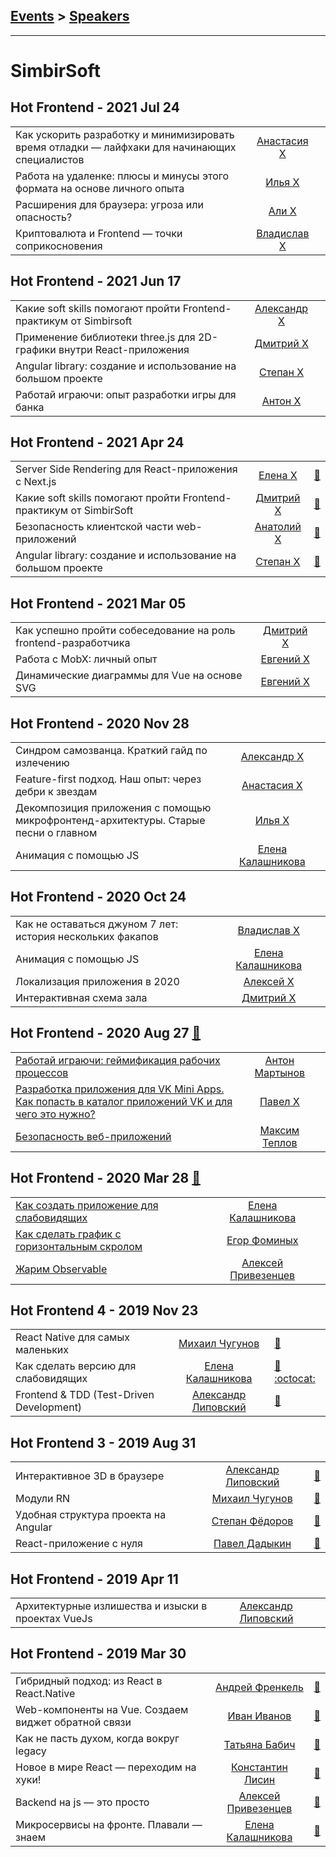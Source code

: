 ## [Events](../README.md) > [Speakers](../speakers.md)
---

# SimbirSoft

## Hot Frontend - 2021 Jul 24 
| | | |
| --- | :---: | --- |
| Как ускорить разработку и минимизировать время отладки — лайфхаки для начинающих специалистов  |  [Анастасия X](../../speakers/Анастасия%20X.md)  |    |
| Работа на удаленке: плюсы и минусы этого формата на основе личного опыта  |  [Илья X](../../speakers/Илья%20X.md)  |    |
| Расширения для браузера: угроза или опасность?  |  [Али X](../../speakers/Али%20X.md)  |    |
| Криптовалюта и Frontend — точки соприкосновения  |  [Владислав X](../../speakers/Владислав%20X.md)  |    |
## Hot Frontend - 2021 Jun 17 
| | | |
| --- | :---: | --- |
| Какие soft skills помогают пройти Frontend-практикум от Simbirsoft  |  [Александр X](../../speakers/Александр%20X.md)  |    |
| Применение библиотеки three.js для 2D-графики внутри React-приложения  |  [Дмитрий X](../../speakers/Дмитрий%20X.md)  |    |
| Angular library: создание и использование на большом проекте  |  [Степан X](../../speakers/Степан%20X.md)  |    |
| Работай играючи: опыт разработки игры для банка  |  [Антон X](../../speakers/Антон%20X.md)  |    |
## Hot Frontend - 2021 Apr 24 
| | | |
| --- | :---: | --- |
| Server Side Rendering для React-приложения с Next.js  |  [Елена X](../../speakers/Елена%20X.md)  | [:notebook:](https://docs.google.com/presentation/d/117mazgvWQdpOkWhlXA3e91l1_kfFLP22Z2FydVK66To/edit)   |
| Какие soft skills помогают пройти Frontend-практикум от SimbirSoft  |  [Дмитрий X](../../speakers/Дмитрий%20X.md)  | [:notebook:](https://docs.google.com/presentation/d/13sQ-gLYh7U_aQIP9hpZ_nHswNOmQWPtX_Gc85_pf3Fk/edit)   |
| Безопасность клиентской части web-приложений  |  [Анатолий X](../../speakers/Анатолий%20X.md)  | [:notebook:](https://docs.google.com/presentation/d/1h5edyZAdOx-wg3tqsHA8tlsf25xlqX2s-CLYQZVcCnY/edit)   |
| Angular library: создание и использование на большом проекте  |  [Степан X](../../speakers/Степан%20X.md)  | [:notebook:](https://docs.google.com/presentation/d/14z7Ce9W_LmH_rW8gAdUhUtVPkw5Bf6X65PACbvAuzmQ/edit)   |
## Hot Frontend - 2021 Mar 05 
| | | |
| --- | :---: | --- |
| Как успешно пройти собеседование на роль frontend-разработчика  |  [Дмитрий X](../../speakers/Дмитрий%20X.md)  |    |
| Работа с MobX: личный опыт  |  [Евгений X](../../speakers/Евгений%20X.md)  |    |
| Динамические диаграммы для Vue на основе SVG  |  [Евгений X](../../speakers/Евгений%20X.md)  |    |
## Hot Frontend - 2020 Nov 28 
| | | |
| --- | :---: | --- |
| Синдром самозванца. Краткий гайд по излечению  |  [Александр X](../../speakers/Александр%20X.md)  |    |
| Feature-first подход. Наш опыт: через дебри к звездам  |  [Анастасия X](../../speakers/Анастасия%20X.md)  |    |
| Декомпозиция приложения с помощью  микрофронтенд-архитектуры. Старые песни о главном  |  [Илья X](../../speakers/Илья%20X.md)  |    |
| Анимация с помощью JS  |  [Елена Калашникова](../../speakers/Елена%20Калашникова.md)  |    |
## Hot Frontend - 2020 Oct 24 
| | | |
| --- | :---: | --- |
| Как не оставаться джуном 7 лет: история нескольких факапов  |  [Владислав X](../../speakers/Владислав%20X.md)  |    |
| Анимация с помощью JS  |  [Елена Калашникова](../../speakers/Елена%20Калашникова.md)  |    |
| Локализация приложения в 2020  |  [Алексей X](../../speakers/Алексей%20X.md)  |    |
| Интерактивная схема зала  |  [Дмитрий X](../../speakers/Дмитрий%20X.md)  |    |
## Hot Frontend - 2020 Aug 27 [:movie_camera:](https://www.youtube.com/watch?v=4kQVg2QwCGQ)
| | | |
| --- | :---: | --- |
| [Работай играючи: геймификация рабочих процессов ](https://www.youtube.com/watch?v=4kQVg2QwCGQ&t=4104s)  |  [Антон Мартынов](../../speakers/Антон%20Мартынов.md)  |    |
| [Разработка приложения для VK Mini Apps. Как попасть в каталог приложений VK и для чего это нужно?](https://www.youtube.com/watch?v=4kQVg2QwCGQ&t=0s)  |  [Павел X](../../speakers/Павел%20X.md)  |    |
| [Безопасность веб-приложений](https://www.youtube.com/watch?v=4kQVg2QwCGQ&t=1833s)  |  [Максим Теплов](../../speakers/Максим%20Теплов.md)  |    |
## Hot Frontend - 2020 Mar 28 [:movie_camera:](https://youtu.be/TJANyIUppkI)
| | | |
| --- | :---: | --- |
| [Как создать приложение для слабовидящих](https://www.youtube.com/watch?v=TJANyIUppkI&t=195s)  |  [Елена Калашникова](../../speakers/Елена%20Калашникова.md)  |    |
| [Как сделать график с горизонтальным скролом](https://www.youtube.com/watch?v=TJANyIUppkI&t=2632s)  |  [Егор Фоминых](../../speakers/Егор%20Фоминых.md)  |    |
| [Жарим Observable](https://www.youtube.com/watch?v=TJANyIUppkI&t=5388s)  |  [Алексей Привезенцев](../../speakers/Алексей%20Привезенцев.md)  |    |
## Hot Frontend 4 - 2019 Nov 23 
| | | |
| --- | :---: | --- |
| React Native для самых маленьких  |  [Михаил Чугунов](../../speakers/Михаил%20Чугунов.md)  | [:notebook:](https://yadi.sk/d/MqtPWqmQGxSxtw?w=1)   |
| Как сделать версию для слабовидящих  |  [Елена Калашникова](../../speakers/Елена%20Калашникова.md)  | [:notebook:](https://yadi.sk/d/MqtPWqmQGxSxtw?w=1) [:octocat:](https://github.com/lenaka/accessibility)  |
| Frontend &amp; TDD (Test-Driven Development)  |  [Александр Липовский](../../speakers/Александр%20Липовский.md)  | [:notebook:](https://yadi.sk/d/MqtPWqmQGxSxtw?w=1)   |
## Hot Frontend 3 - 2019 Aug 31 
| | | |
| --- | :---: | --- |
| Интерактивное 3D в браузере  |  [Александр Липовский](../../speakers/Александр%20Липовский.md)  | [:notebook:](https://yadi.sk/d/hXR0U7gszZqSMg)   |
| Модули RN  |  [Михаил Чугунов](../../speakers/Михаил%20Чугунов.md)  | [:notebook:](https://yadi.sk/d/hXR0U7gszZqSMg)   |
| Удобная структура проекта на Angular  |  [Степан Фёдоров](../../speakers/Степан%20Фёдоров.md)  | [:notebook:](https://yadi.sk/d/hXR0U7gszZqSMg)   |
| React-приложение с нуля  |  [Павел Дадыкин](../../speakers/Павел%20Дадыкин.md)  | [:notebook:](https://yadi.sk/d/hXR0U7gszZqSMg)   |
## Hot Frontend - 2019 Apr 11 
| | | |
| --- | :---: | --- |
| Архитектурные излишества и изыски в проектах VueJs  |  [Александр Липовский](../../speakers/Александр%20Липовский.md)  |    |
## Hot Frontend - 2019 Mar 30 
| | | |
| --- | :---: | --- |
| Гибридный подход: из React в React.Native  |  [Андрей Френкель](../../speakers/Андрей%20Френкель.md)  | [:notebook:](https://slides.com/andreqfrenkel/deck)   |
| Web-компоненты на Vue. Создаем виджет обратной связи  |  [Иван Иванов](../../speakers/Иван%20Иванов.md)  | [:notebook:](https://slides.com/inferal73/vue-components)   |
| Как не пасть духом, когда вокруг legacy  |  [Татьяна Бабич](../../speakers/Татьяна%20Бабич.md)  | [:notebook:](https://t.me/HotFrontend/71)   |
| Новое в мире React — переходим на хуки!  |  [Константин Лисин](../../speakers/Константин%20Лисин.md)  | [:notebook:](http://slides.com/klisin/react)   |
| Backend на js — это просто  |  [Алексей Привезенцев](../../speakers/Алексей%20Привезенцев.md)  | [:notebook:](https://slides.com/alekseiprivezentcev/nestjs)   |
| Микросервисы на фронте. Плавали — знаем  |  [Елена Калашникова](../../speakers/Елена%20Калашникова.md)  | [:notebook:](https://t.me/HotFrontend/98)   |
